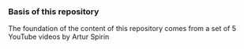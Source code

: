 

### Basis of this repository
The foundation of the content of this repository comes from a set of 5 YouTube videos by Artur Spirin